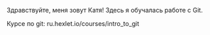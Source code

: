 Здравствуйте, меня зовут Катя! Здесь я обучалась работе с Git.

Курсе по git: ru.hexlet.io/courses/intro_to_git
